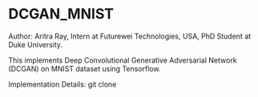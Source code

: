 # DCGAN_MNIST
Author: Aritra Ray, Intern at Futurewei Technologies, USA, PhD Student at Duke University. 

This implements Deep Convolutional Generative Adversarial Network (DCGAN) on MNIST dataset using Tensorflow. 

Implementation Details: 
git clone
